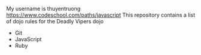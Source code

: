 My username is thuyentruong
https://www.codeschool.com/paths/javascript
This repository contains a list of dojo rules for the Deadly Vipers dojo

* Git
* JavaScript
* Ruby